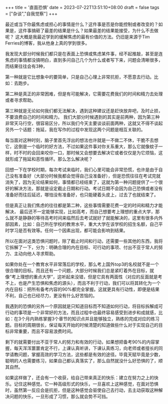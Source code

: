 +++
title = '直面恐惧'
date = 2023-07-22T13:51:10+08:00
draft = false
tags = ["杂谈","自我觉察"]
+++

最近或当下你最焦虑或担心的事情是什么？这件事是否是你能控制或者改变的？如果是，这件事搞砸了最差的结果是什么？如果最差的结果能接受，为什么不去做呢？ 这大概是我最近学到的缓解焦虑的最有价值的方法。仍旧是来源于Tim Ferries的博客，我从他身上真的学到很多。

我发现大部分时候我们都只是在表面上恐惧或焦虑某件事，经不起推敲，甚至是连焦虑的事情都没搞明白，直到多问自己几个为什么或者写下来，问题会清晰很多，而结果往往会有3种，

第一种就是它比想象中的要简单，只是自己心理上非常抗拒，不愿意去行动。比如：去跑步。

第二种是真正的非常困难，但是有可能解决，它需要花费我们的时间和精力去处理或者寻求帮助。

第三种就是无论如何我们都无法解决，遇到这种建议还是赶快放弃吧，及时止损，不要浪费自己的时间和精力。
我们大部分时候遇到的其实是前两种，因为第三种非常天马行空，很容易区分，所以我们今天主要谈谈前面两种，这就又不得不谈起另外一个话题：拖延，我在写作的过程中发现这两个问题是相互关联的。

每当面对这种时刻，脑子里首先浮出的想法也许就是一不做二不休，干脆不去想它，这倒是一个临时的好方法，不过如果这件事对你关系重大，那么它就像蚊子一样，时不时的会回来咬你一口，那时候又会想要去解决它或者仅仅是为它烦恼，这就形成了拖延和恶性循环。那么怎么解决呢？

回想一下在学校时期，每次考试来临时，我们心里可能会非常恐慌，也许是由于自己没有准备好（大部分时候我都会觉得自己没准备好），但是恐慌往往在考试完就消失了，因为无论结果如何，事情都已经结束了，这就为第一种问题提供了一个很好的解决方法，那就是设定截止日期和行动。考试日期不会因为自己恐惧或者没有准备好而往后延迟，哪怕没有准备好，也只能硬着头皮上，过去了也就结束了。

但是真正让我们焦虑的往往都是第二种，这些事情需要花费一定的时间和精力才能解决， 最后还不一定能够实现，比如高考，而自己想要考上理想的重点大学，那么就不是静静的等待高考时间来临然后去考试就好了就能解决的，这里有很多内外部因素，比如：自己所在学校的教育水平，重大大学在该学校的招生名额，自己平时学习是否有效等。任何一个因素出现，都可能会影响到结果。

所以在面对这类恐惧问题时，除了截止时间和行动，还需要一些其他的东西，我将它拆解了一下，分为：明确合理的内在目标、可行动的事项、付出不亚于常人的努力、主动向他人寻求帮助。

如果你处在一个教育水平非常落后的学校，那么考上国外top3的名校就不是一个很合理的目标。而且还有一个问题，大部分时候我们总是紧盯着外在目标，就像“考上理想的重点大学”，这听起来没错，但是它具有两面性（对应的反面就是考不上，也是产生恐惧和焦虑的源头），而且不利于行动，我们可以将其转化为一个内在目标：把所有备考内容的90%都完全掌握。这就更具有行动性，即便是结果不利，自己也已经尽力，更没有什么好苦恼的。

我遇到的恐惧的另外一个原因就是只知道目标而不知道如何行动，将目标拆解成可行动的事项是一个非常好的方法，而且过程中也最终容易感受到进步和成就感，比如：在3个月内熟练掌握3个章节的知识点并且能够独立，熟练的完成对应的练习题。目标的周期很长，保证每天开始的时候清楚的知道做些什么对于实现自己的目标非常重要，而且不容易浪费时间。

剩下的就需要付出不亚于常人的努力和有效的行动，如果想把备考90%的内容掌握，每天浑浑噩噩肯定不行，上课认真听讲，下课认真练习，向老师或者擅长的同学请教问题，掌握高效的学习方法，这些都是有效的途径。毕竟天赋毕竟是少数，聪明的人也需要练习，如果自己都认真落实了，那么自然就没什么好恐惧的了，顺其自然。

如果这样做了，还会有一个收获，给自己带来真正的快乐：建立在努力之上的快乐。记住这种感觉。它一种高级形式的快乐，一旦喜欢上这种感觉，在面对恐惧时，虽然第一反应会是抗拒，但是这种感觉会驱使自己去行动，去主动获取这种解决问题的快乐，一旦形成了习惯，那么就会势不可挡。